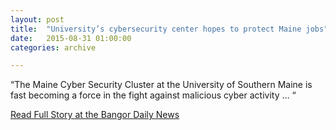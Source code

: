```yaml
---
layout: post
title:  "University’s cybersecurity center hopes to protect Maine jobs"
date:   2015-08-31 01:00:00
categories: archive

---
```


<p>“The Maine Cyber Security Cluster at the University of Southern Maine is fast becoming a force in the fight against malicious cyber activity … “</p>

<a href="http://bangordailynews.com/2015/08/31/business/universitys-cybersecurity-center-hopes-to-protect-maine-jobs/">Read Full Story at the Bangor Daily News</a>

